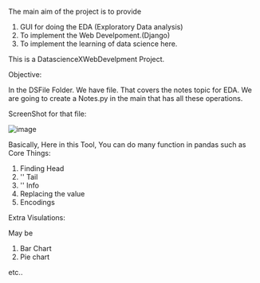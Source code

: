 The main aim of the project is to provide
1. GUI for doing the EDA (Exploratory Data analysis)
2. To implement the Web Develpoment.(Django)
3. To implement the learning of data science here.

This is a DatascienceXWebDevelpment Project.


Objective: 

In the DSFile Folder. We have file. That covers the notes topic for EDA. We are going to create a Notes.py in the main that has all these operations. 


ScreenShot for that file:



![image](https://github.com/user-attachments/assets/e6d14883-be7e-4a51-95b4-fb8edec7c241)


Basically, 
Here in this Tool,
You can do many function in pandas such as
Core Things:
1. Finding Head
2. '' Tail
3. '' Info 
4. Replacing the value
5. Encodings

Extra Visulations:

May be 

1. Bar Chart
2. Pie chart

etc..




